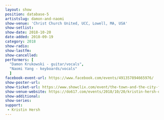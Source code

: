 ```yaml
---
layout: show
position: database-5
artistslug: damon-and-naomi
show-venue: '​Christ Church United, UCC, Lowell, MA, USA'
show-setlist:
show-date: 2018-10-20
date-added: 2018-09-19
category: 2018
show-radio: 
show-lastfm: 
show-cancelled: 
performers: [
  "Damon Krukowski - guitar/vocals",
  "Naomi Yang - keyboards/vocals"
  ]
facebook-event-url: https://www.facebook.com/events/491357894665976/
show-poster-url: 
show-ticket-url: https://www.showclix.com/event/the-town-and-the-city-festival
show-venue-website: https://do617.com/events/2018/10/20/kristin-hersh-damon-naomi
show-additional:
show-series: 
support:
 - Kristin Hersh
---
```



